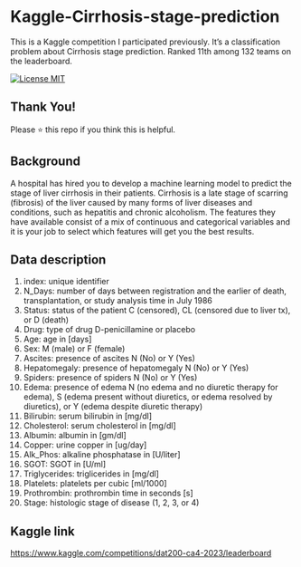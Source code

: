 # Kaggle-Cirrhosis-stage-prediction
This is a Kaggle competition I participated previously. It’s a classification problem about Cirrhosis stage prediction. Ranked 11th among 132 teams on the leaderboard. 

[![License MIT](https://img.shields.io/badge/license-MIT-blue.svg)](LICENSE)

## Thank You!
Please ⭐ this repo if you think this is helpful.

## Background
A hospital has hired you to develop a machine learning model to predict the stage of liver cirrhosis in their patients. Cirrhosis is a late stage of scarring (fibrosis) of the liver caused by many forms of liver diseases and conditions, such as hepatitis and chronic alcoholism. The features they have available consist of a mix of continuous and categorical variables and it is your job to select which features will get you the best results.

## Data description
1) index: unique identifier
2) N_Days: number of days between registration and the earlier of death, transplantation, or study analysis time in July 1986
3) Status: status of the patient C (censored), CL (censored due to liver tx), or D (death)
4) Drug: type of drug D-penicillamine or placebo
5) Age: age in [days]
6) Sex: M (male) or F (female)
7) Ascites: presence of ascites N (No) or Y (Yes)
8) Hepatomegaly: presence of hepatomegaly N (No) or Y (Yes)
9) Spiders: presence of spiders N (No) or Y (Yes)
10) Edema: presence of edema N (no edema and no diuretic therapy for edema), S (edema present without diuretics, or edema resolved by diuretics), or Y (edema despite diuretic therapy)
11) Bilirubin: serum bilirubin in [mg/dl]
12) Cholesterol: serum cholesterol in [mg/dl]
13) Albumin: albumin in [gm/dl]
14) Copper: urine copper in [ug/day]
15) Alk_Phos: alkaline phosphatase in [U/liter]
16) SGOT: SGOT in [U/ml]
17) Triglycerides: triglicerides in [mg/dl]
18) Platelets: platelets per cubic [ml/1000]
19) Prothrombin: prothrombin time in seconds [s]
20) Stage: histologic stage of disease (1, 2, 3, or 4)

## Kaggle link
https://www.kaggle.com/competitions/dat200-ca4-2023/leaderboard
